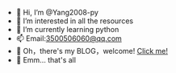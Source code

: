 - 👋 Hi, I’m @Yang2008-py
- 👀 I’m interested in all the resources
- 🌱 I’m currently learning python
- 📫 Email:3500506060@qq.com
- 🔗 Oh，there's my BLOG，welcome! [Click me!](https://blog.csdn.net/weixin_45739505 "Quick! Click it!")
- 🥪 Emm... that's all

<!---
Yang2008-py/Yang2008-py is a ✨ special ✨ repository because its `README.md` (this file) appears on your GitHub profile.
You can click the Preview link to take a look at your changes.
--->
